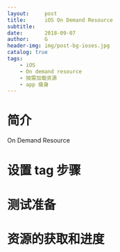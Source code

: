 ```yaml
---
layout:     post
title:      iOS On Demand Resource
subtitle:   
date:       2018-09-07
author:     G
header-img: img/post-bg-ioses.jpg
catalog: true
tags:
    - iOS
    - On demand resource
    - 按需加载资源
    - app 瘦身
---
```


# 简介

On Demand Resource 

# 设置 tag 步骤

# 测试准备

# 资源的获取和进度


